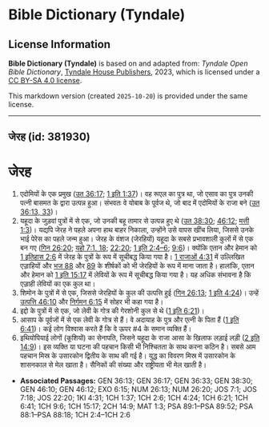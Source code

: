 # Bible Dictionary (Tyndale)

## License Information

**Bible Dictionary (Tyndale)** is based on and adapted from: _Tyndale Open Bible Dictionary_, [Tyndale House Publishers](https://tyndaleopenresources.com/), 2023, which is licensed under a [CC BY-SA 4.0 license](https://creativecommons.org/licenses/by-sa/4.0/legalcode.en).

This markdown version (created `2025-10-20`) is provided under the same license.



--------------------------------

## जेरह (id: 381930)

जेरह
====

1. एदोमियों के एक प्रमुख ([उत 36:17](https://ref.ly/Gen36:17); [1 इति 1:37](https://ref.ly/1Chr1:37))। वह रूएल का पुत्र था, जो एसाव का पुत्र उनकी पत्नी बासमत के द्वारा उत्पन्न हुआ। संभवतः वे योबाब के पूर्वज थे, जो बाद में एदोमियों के राजा बने ([उत 36:13, 33](https://ref.ly/Gen36:13,Gen36:33))।
2. यहूदा के जुड़वां पुत्रों में से एक, जो उनकी बहू तामार से उत्पन्न हुए थे ([उत 38:30](https://ref.ly/Gen38:30); [46:12](https://ref.ly/Gen46:12); [मत्ती 1:3](https://ref.ly/Matt1:3))। यद्यपि जेरह ने पहले अपना हाथ बाहर निकाला, उन्होंने उसे वापस खींच लिया, जिससे उनके भाई पेरेस का पहले जन्म हुआ। जेरह के वंशज (जेरहियों) यहूदा के सबसे प्रभावशाली कुलों में से एक बन गए ([गिन 26:20](https://ref.ly/Num26:20); [यहो 7:1, 18](https://ref.ly/Josh7:1,Josh7:18); [22:20](https://ref.ly/Josh22:20); [1 इति 2:4–6](https://ref.ly/1Chr2:4-1Chr2:6); [9:6](https://ref.ly/1Chr9:6))। क्योंकि एतान और हेमान को [1 इतिहास 2:6](https://ref.ly/1Chr2:6) में जेरह के पुत्रों के रूप में सूचीबद्ध किया गया है। [1 राजाओं 4:31](https://ref.ly/1Kgs4:31) में उल्लिखित एज़्राहियों और [भज 88](https://ref.ly/Ps88:1-Ps88:18) और [89](https://ref.ly/Ps89:1-Ps89:52) के शीर्षकों को भी जेरहियों के रूप में माना जाता है। हालांकि, एतान और हेमान को [1 इति 15:17](https://ref.ly/1Chr15:17) में लेवियों के रूप में सूचीबद्ध किया गया है। यह अधिक संभावना है कि एज़्राही लेवियों का एक कुल था।
3. शिमोन के पुत्रों में से एक, जिससे जेरहियों के कुल की उत्पत्ति हुई ([गिन 26:13](https://ref.ly/Num26:13); [1 इति 4:24](https://ref.ly/1Chr4:24))। उन्हें [उत्पत्ति 46:10](https://ref.ly/Gen46:10) और [निर्गमन 6:15](https://ref.ly/Exod6:15) में सोहर भी कहा गया है।
4. इद्दो के पुत्रों में से एक, जो लेवी के गोत्र की गेरशोनी कुल से थे ([1 इति 6:21](https://ref.ly/1Chr6:21))।
5. आसाप के पूर्वजों में से एक लेवी के गोत्र से हैं। वे अदायाह के पुत्र और एत्नी के पिता हैं ([1 इति 6:41](https://ref.ly/1Chr6:41))। कई लोग विश्वास करते हैं कि वे ऊपर \#4 के समान व्यक्ति हैं।
6. इथियोपियाई लोगों (कूशियों) का सेनापति, जिसने यहूदा के राजा आसा के खिलाफ लड़ाई लड़ी ([2 इति 14:9](https://ref.ly/2Chr14:9))। इस व्यक्ति या घटना की पहचान किसी भी निश्चितता के साथ करना कठिन है। सबसे आम पहचान मिस्र के उसारकोन द्वितीय के साथ की गई है। युद्ध का विवरण मिस्र में उसारकोन के शासनकाल से मेल खाता है। सैनिकों की संख्या और राष्ट्रीयता भी मेल खाती है।

* **Associated Passages:** GEN 36:13; GEN 36:17; GEN 36:33; GEN 38:30; GEN 46:10; GEN 46:12; EXO 6:15; NUM 26:13; NUM 26:20; JOS 7:1; JOS 7:18; JOS 22:20; 1KI 4:31; 1CH 1:37; 1CH 2:6; 1CH 4:24; 1CH 6:21; 1CH 6:41; 1CH 9:6; 1CH 15:17; 2CH 14:9; MAT 1:3; PSA 89:1–PSA 89:52; PSA 88:1–PSA 88:18; 1CH 2:4–1CH 2:6

